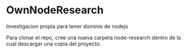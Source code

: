 # OwnNodeResearch
Investigacion propia para tener dominio de nodejs

Para clonar el repo, cree una nueva carpeta node-research dentro de la cual descargar una copia del proyecto. 
